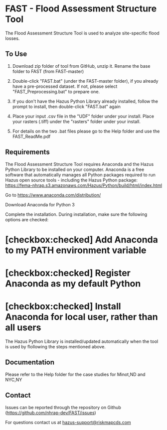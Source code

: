 # FAST - Flood Assessment Structure Tool

The Flood Assessment Structure Tool is used to analyze site-specific flood losses.

## To Use

1. Download zip folder of tool from GitHub, unzip it. Rename the base folder to FAST (from FAST-master)

2. Double-click "FAST.bat" (under the FAST-master folder), if you already have a pre-processed dataset. If not, please select "FAST_Preprocessing.bat" to prepare one.

3. If you don't have the Hazus Python Library already installed, follow the prompt to install, then double-click "FAST.bat" again

4. Place your input .csv file in the "UDF" folder under your install. Place your rasters (.tiff) under the "rasters" folder under your install.

4. For details on the two .bat files please go to the Help folder and use the FAST_ReadMe.pdf

## Requirements

The Flood Assessment Structure Tool requires Anaconda and the Hazus Python Library to be installed on your computer. Anaconda is a free software that automatically manages all Python packages required to run Hazus open source tools - including the Hazus Python package: https://fema-nhrap.s3.amazonaws.com/Hazus/Python/build/html/index.html

Go to https://www.anaconda.com/distribution/

Download Anaconda for Python 3

Complete the installation. During installation, make sure the following options are checked:

 # [checkbox:checked] Add Anaconda to my PATH environment variable
 # [checkbox:checked] Register Anaconda as my default Python
 # [checkbox:checked] Install Anaconda for local user, rather than all users
 
 The Hazus Python Library is installed/updated automatically when the tool is used by flollowing the steps mentioned above.

## Documentation

Please refer to the Help folder for the case studies for Minot,ND and NYC,NY

## Contact

Issues can be reported through the repository on Github (https://github.com/nhrap-dev/FAST/issues)

For questions contact us at hazus-support@riskmapcds.com
